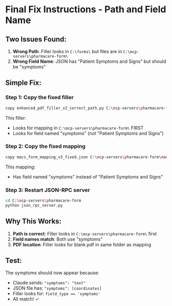# Final Fix Instructions - Path and Field Name

## Two Issues Found:

1. **Wrong Path**: Filler looks in `C:\forms\` but files are in `C:\mcp-servers\pharmacare-form\`
2. **Wrong Field Name**: JSON has "Patient Symptoms and Signs" but should be "symptoms"

## Simple Fix:

### Step 1: Copy the fixed filler
```bash
copy enhanced_pdf_filler_v2_correct_path.py C:\mcp-servers\pharmacare-form\enhanced_pdf_filler_v2.py
```

This filler:
- Looks for mapping in `C:\mcp-servers\pharmacare-form\` FIRST
- Looks for field named "symptoms" (not "Patient Symptoms and Signs")

### Step 2: Copy the fixed mapping
```bash
copy macs_form_mapping_v3_fixed.json C:\mcp-servers\pharmacare-form\macs_form_mapping_v3.json
```

This mapping:
- Has field named "symptoms" instead of "Patient Symptoms and Signs"

### Step 3: Restart JSON-RPC server
```bash
cd C:\mcp-servers\pharmacare-form
python json_rpc_server.py
```

## Why This Works:

1. **Path is correct**: Filler looks in `C:\mcp-servers\pharmacare-form\` first
2. **Field names match**: Both use "symptoms"
3. **PDF location**: Filler looks for blank.pdf in same folder as mapping

## Test:
The symptoms should now appear because:
- Claude sends: `"symptoms": "text"`
- JSON file has: `"symptoms": [coordinates]`
- Filler looks for: `field_type == 'symptoms'`
- All match! ✓